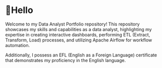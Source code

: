 # 👋Hello
Welcome to my Data Analyst Portfolio repository! This repository showcases my skills and capabilities as a data analyst, highlighting my expertise in creating interactive dashboards, performing ETL (Extract, Transform, Load) processes, and utilizing Apache Airflow for workflow automation.

Additionally, I possess an EFL (English as a Foreign Language) certificate that demonstrates my proficiency in the English language.
